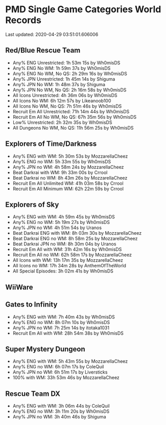 # PMD Single Game Categories World Records

Last updated: 2020-04-29 03:51:01.606006

## Red/Blue Rescue Team
* Any% ENG Unrestricted: 1h 53m 15s by Wh0misDS
* Any% ENG No WM: 1h 59m 37s by Wh0misDS
* Any% ENG No WM, No QS: 2h 29m 16s by Wh0misDS
* Any% JPN Unrestricted: 1h 45m 14s by Shiguma
* Any% JPN No WM: 1h 48m 37s by Shiguma
* Any% JPN No WM, No QS: 2h 16m 58s by Wh0misDS
* All Icons Unrestricted: 4h 36m 06s by Wh0misDS
* All Icons No WM: 6h 12m 57s by Likeanoob100
* All Icons No WM, No QS: 7h 51m 46s by Wh0misDS
* Recruit Em All Unrestricted: 71h 14m 44s by Wh0misDS
* Recruit Em All No WM, No QS: 67h 35m 56s by Wh0misDS
* Low% Unrestricted: 2h 32m 35s by Wh0misDS
* All Dungeons No WM, No QS: 11h 56m 25s by Wh0misDS

## Explorers of Time/Darkness
* Any% ENG with WM: 5h 30m 53s by MozzarellaCheez
* Any% ENG no WM: 5h 33m 55s by Wh0misDS
* Any% JPN no WM: 4h 58m 24s by MozzarellaCheez
* Beat Darkrai with WM: 9h 33m 00s by Crrool
* Beat Darkrai no WM: 8h 43m 26s by MozzarellaCheez
* Recruit Em All Unlimited WM: 41h 03m 58s by Crrool
* Recruit Em All Minimum WM: 62h 22m 59s by Crrool

## Explorers of Sky
* Any% ENG with WM: 4h 59m 45s by Wh0misDS
* Any% ENG no WM: 5h 19m 27s by Wh0misDS
* Any% JPN no WM: 4h 51m 54s by Uranos
* Beat Darkrai ENG with WM: 8h 03m 30s by MozzarellaCheez
* Beat Darkrai ENG no WM: 8h 58m 25s by MozzarellaCheez
* Beat Darkrai JPN no WM: 8h 30m 04s by Uranos
* Recruit Em All with WM: 31h 42m 16s by Wh0misDS
* Recruit Em All no WM: 62h 58m 17s by MozzarellaCheez
* All Icons with WM: 13h 17m 35s by MozzarellaCheez
* All Icons no WM: 17h 34m 28s by AnthemOfTheWorld
* All Special Episodes: 3h 02m 41s by Wh0misDS

## WiiWare

## Gates to Infinity
* Any% ENG with WM: 7h 40m 43s by Wh0misDS
* Any% ENG no WM: 8h 07m 10s by Wh0misDS
* Any% JPN no WM: 7h 25m 14s by itotaka1031
* Recruit Em All with WM: 28h 54m 38s by Wh0misDS

## Super Mystery Dungeon
* Any% ENG with WM: 5h 43m 55s by MozzarellaCheez
* Any% ENG no WM: 6h 07m 17s by ColeQuil
* Any% JPN no WM: 6h 51m 17s by Liversticks
* 100% with WM: 33h 53m 46s by MozzarellaCheez

## Rescue Team DX
* Any% ENG with WM: 3h 06m 44s by ColeQuil
* Any% ENG no WM: 3h 11m 20s by Wh0misDS
* Any% JPN no WM: 3h 40m 46s by Shiguma

